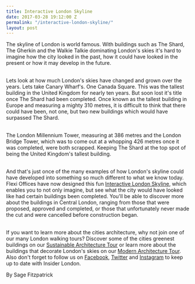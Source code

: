 ```yaml
---
title: Interactive London Skyline
date: 2017-03-28 19:12:00 Z
permalink: "/interactive-london-skyline/"
layout: post
---
```


The skyline of London is world famous. With buildings such as The Shard, The Gherkin and the Walkie Talkie dominating London's skies it's hard to imagine how the city looked in the past, how it could have looked in the present or how it may develop in the future.

\
Lets look at how much London's skies have changed and grown over the years. Lets take Canary Wharf's. One Canada Square. This was the tallest building in the United Kingdom for nearly ten years. But soon lost it's title once The Shard had been completed. Once known as the tallest building in Europe and measuring a mighty 310 metres, it is difficult to think that there could have been, not one, but two new buildings which would have surpassed The Shard.

\
The London Millennium Tower, measuring at 386 metres and the London Bridge Tower, which was to come out at a whopping 426 metres once it was completed, were both scrapped. Keeping The Shard at the top spot of being the United Kingdom's tallest building.

\
And that's just once of the many examples of how London's skyline could have developed into something so much different to what we know today. Flexi Offices have now designed this fun [Interactive London Skyline](http://www.flexioffices.co.uk/london-skyline/), which enables you to not only imagine, but see what the city would have looked like had certain buildings been completed. You'll be able to discover more about the buildings in Central London, ranging from those that were proposed, approved and completed, or those that unfortunately never made the cut and were cancelled before construction began.

\
If you want to learn more about the cities architecture, why not join one of our many London walking tours? Discover some of the cities greenest buildings on our [Sustainable Architecture Tour](http://www.insider-london.co.uk/tours/sustainable-london-architecture-tour/) or learn more about the buildings that decorate London's skies on our [Modern Architecture Tour](http://www.insider-london.co.uk/tours/modern-architecture-tour/). Also don't forget to follow us on [Facebook](https://www.facebook.com/insiderlondon/?fref=ts), [Twitter](http://twitter.com/insiderlondon) and [Instagram](http://instagram.com/insiderlondontours/) to keep up to date with Insider London.


By Sage Fitzpatrick
